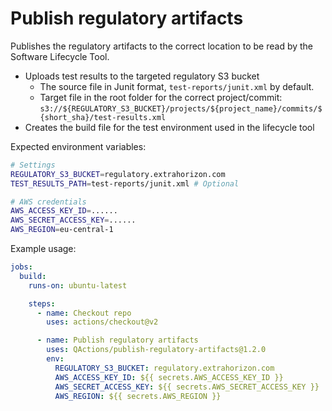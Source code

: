 # Publish regulatory artifacts

Publishes the regulatory artifacts to the correct location to be read by the Software Lifecycle Tool.

- Uploads test results to the targeted regulatory S3 bucket
  - The source file in Junit format, `test-reports/junit.xml` by default.
  - Target file in the root folder for the correct project/commit:
    `s3://${REGULATORY_S3_BUCKET}/projects/${project_name}/commits/${short_sha}/test-results.xml`
- Creates the build file for the test environment used in the lifecycle tool

Expected environment variables:
```sh
# Settings
REGULATORY_S3_BUCKET=regulatory.extrahorizon.com
TEST_RESULTS_PATH=test-reports/junit.xml # Optional

# AWS credentials
AWS_ACCESS_KEY_ID=......
AWS_SECRET_ACCESS_KEY=......
AWS_REGION=eu-central-1
```

Example usage:
```yml
jobs:
  build:
    runs-on: ubuntu-latest

    steps:
      - name: Checkout repo
        uses: actions/checkout@v2

      - name: Publish regulatory artifacts
        uses: QActions/publish-regulatory-artifacts@1.2.0
        env:
          REGULATORY_S3_BUCKET: regulatory.extrahorizon.com
          AWS_ACCESS_KEY_ID: ${{ secrets.AWS_ACCESS_KEY_ID }}
          AWS_SECRET_ACCESS_KEY: ${{ secrets.AWS_SECRET_ACCESS_KEY }}
          AWS_REGION: ${{ secrets.AWS_REGION }}
```
